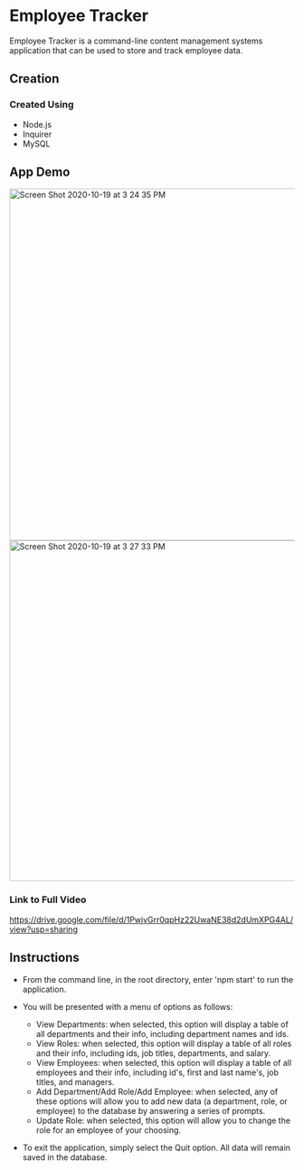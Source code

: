# Employee Tracker #

Employee Tracker is a command-line content management systems application that can be used to store and track employee data. 

## Creation ## 

### Created  Using ###
* Node.js
* Inquirer
* MySQL


## App Demo ##

<img width="622" alt="Screen Shot 2020-10-19 at 3 24 35 PM" src="https://user-images.githubusercontent.com/68661461/96513342-39ec3680-121f-11eb-8e79-5b2e1c727bf2.png">

<img width="602" alt="Screen Shot 2020-10-19 at 3 27 33 PM" src="https://user-images.githubusercontent.com/68661461/96513635-a0715480-121f-11eb-8605-39aa05419a60.png">

### Link to Full Video ###

https://drive.google.com/file/d/1PwjvGrr0qpHz22UwaNE38d2dUmXPG4AL/view?usp=sharing

## Instructions ##

* From the command line, in the root directory, enter 'npm start' to run the application.
* You will be presented with a menu of options as follows:
  - View Departments: when selected, this option will display a table of all departments and their info, including department names and ids.
  - View Roles: when selected, this option will display a table of all roles and their info, including ids, job titles, departments, and salary.
  - View Employees: when selected, this option will display a table of all employees and their info, including id's, first and last name's, job titles, and managers.
  - Add Department/Add Role/Add Employee: when selected, any of these options will allow you to add new data (a department, role, or employee) to the database by answering a series of prompts. 
  - Update Role: when selected, this option will allow you to change the role for an employee of your choosing. 
  
* To exit the application, simply select the Quit option. All data will remain saved in the database. 


